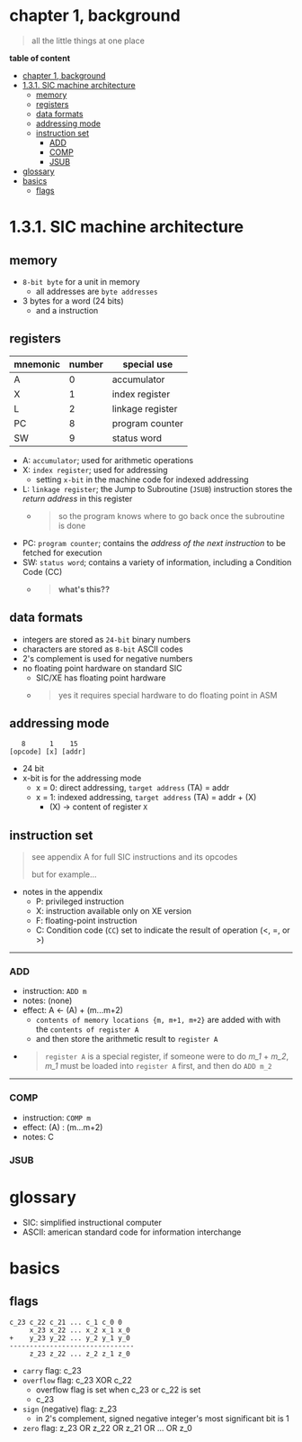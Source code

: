 # chapter 1, background

> all the little things at one place

**table of content**
- [chapter 1, background](#chapter-1-background)
- [1.3.1. SIC machine architecture](#131-sic-machine-architecture)
  - [memory](#memory)
  - [registers](#registers)
  - [data formats](#data-formats)
  - [addressing mode](#addressing-mode)
  - [instruction set](#instruction-set)
    - [ADD](#add)
    - [COMP](#comp)
    - [JSUB](#jsub)
- [glossary](#glossary)
- [basics](#basics)
  - [flags](#flags)

# 1.3.1. SIC machine architecture

## memory
- `8-bit byte` for a unit in memory
  - all addresses are `byte addresses`
- 3 bytes for a word (24 bits)
  - and a instruction 

## registers

|mnemonic|number|special use|
|--|--|--|
|A|0|accumulator|
|X|1|index register|
|L|2|linkage register|
|PC|8|program counter|
|SW|9|status word|

- A: `accumulator`; used for arithmetic operations
- X: `index register`; used for addressing 
  - setting `x-bit` in the machine code for indexed addressing 
- L: `linkage register`; the Jump to Subroutine (`JSUB`) instruction stores the *return address* in this register
  - > so the program knows where to go back once the subroutine is done
- PC: `program counter`; contains the *address of the next instruction* to be fetched for execution
- SW: `status word`; contains a variety of information, including a Condition Code (CC)
  - > **what's this??**

## data formats

- integers are stored as `24-bit` binary numbers
- characters are stored as `8-bit` ASCII codes
- 2's complement is used for negative numbers
- no floating point hardware on standard SIC
  - SIC/XE has floating point hardware
  - > yes it requires special hardware to do floating point in ASM

## addressing mode

```
   8      1    15
[opcode] [x] [addr]
```

- 24 bit
- x-bit is for the addressing mode
  - x = 0: direct addressing, `target address` (TA) = addr
  - x = 1: indexed addressing, `target address` (TA) = addr + (X)
    - (X) → content of register `X`

## instruction set

> see appendix A for full SIC instructions and its opcodes
>
> but for example...
- notes in the appendix
  - P: privileged instruction
  - X: instruction available only on XE version
  - F: floating-point instruction
  - C: Condition code (`CC`) set to indicate the result of operation (<, =, or >) 

---

### ADD

- instruction: `ADD m`
- notes: (none)
- effect: A ← (A) + (m...m+2)
  - `contents of memory locations {m, m+1, m+2}` are added with with the `contents of register A`
  - and then store the arithmetic result to `register A`
- > `register A` is a special register, if someone were to do *m_1* + *m_2*, *m_1* must be loaded into `register A` first, and then do `ADD m_2`

---

### COMP

- instruction: `COMP m`
- effect: (A) : (m...m+2)
- notes: C

### JSUB

# glossary

- SIC: simplified instructional computer
- ASCII: american standard code for information interchange

# basics

## flags

```
c_23 c_22 c_21 ... c_1 c_0 0
     x_23 x_22 ... x_2 x_1 x_0
+    y_23 y_22 ... y_2 y_1 y_0
-------------------------------
     z_23 z_22 ... z_2 z_1 z_0
```

- `carry` flag: c_23
- `overflow` flag: c_23 XOR c_22
  - overflow flag is set when c_23 or c_22 is set
  - c_23
- `sign` (negative) flag: z_23
  - in 2's complement, signed negative integer's most significant bit is 1
- `zero` flag: z_23 OR z_22 OR z_21 OR ... OR z_0